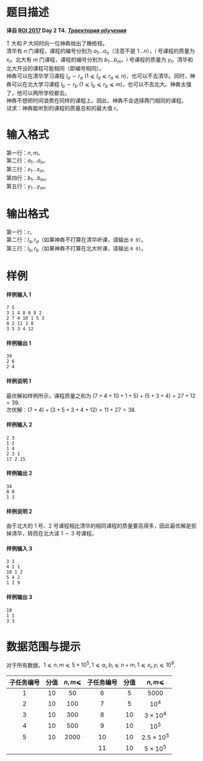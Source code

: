 
# 题目描述

**译自 [ROI 2017](http://neerc.ifmo.ru/school/archive/2016-2017.html) Day 2 T4.** ***[Траектория обучения](http://neerc.ifmo.ru/school/archive/2016-2017/ru-olymp-roi-2017-day2.pdf)***

T 大和 P 大同时向一位神犇抛出了橄榄枝。  
清华有 $n$ 门课程，课程的编号分别为 $a_1\dots a_n$（注意不是 $1\ldots n$），$i$ 号课程的质量为 $x_i$。北大有 $m$ 门课程，课程的编号分别为 $b_1\dots b_m$，$i$ 号课程的质量为 $y_i$。清华和北大开设的课程可能相同（即编号相同）。  
神犇可以在清华学习课程 $l_a\sim r_a$ $(1⩽ l_a⩽ r_a⩽ n)$，也可以不去清华。同时，神犇可以在北大学习课程 $l_b\sim r_b$ $(1⩽ l_b⩽ r_b⩽ m)$，也可以不去北大。神犇太强了，他可以两所学校都去。  
神犇不想把时间浪费在同样的课程上。因此，神犇不会选择两门相同的课程。  
试求：神犇能听到的课程的质量总和的最大值 $r$。

# 输入格式

第一行：$n,m$。  
第二行：$a_1\dots a_n$。  
第三行：$x_1\dots x_n$。  
第四行：$b_1\dots b_m$。  
第五行：$y_1\dots y_m$。  

# 输出格式

第一行：$r$。  
第二行：$l_a, r_a$（如果神犇不打算在清华听课，请输出 `0 0`）。  
第三行：$l_b, r_b$（如果神犇不打算在北大听课，请输出 `0 0`）。

# 样例

#### 样例输入 1
```plain
7 5
3 1 4 8 6 9 2
2 7 4 10 1 5 3
9 2 11 3 8
3 5 3 4 12
```

#### 样例输出 1
```plain
39
2 6
2 4
```

#### 样例说明 1
最优解如样例所示，课程质量之和为 $(7 + 4 + 10 + 1 + 5) + (5 + 3 + 4) = 27 + 12 = 39.$  
次优解：$(7 + 4) + (3 + 5 + 3 + 4 + 12) = 11 + 27 = 38.$

#### 样例输入 2
```plain
2 3
1 2
1 4
2 3 1
17 2 15
```

#### 样例输出 2
```plain
34
0 0
1 3
```

#### 样例说明 2
由于北大的 $1$ 号、$2$ 号课程相比清华的相同课程的质量要高得多，因此最优解是拒掉清华，转而在北大读 $1\sim 3$ 号课程。

#### 样例输入 3
```plain
3 3
4 2 1
10 1 2
5 4 2
1 2 9
```

#### 样例输出 3
```plain
19
1 1
3 3
```

# 数据范围与提示

对于所有数据，$1 ⩽ n, m ⩽ 5\times 10^5,1⩽ a_i,b_i⩽ n+m,1⩽ x_i,y_i⩽ 10^9.$

|子任务编号|分值|$n,m ⩽$|子任务编号|分值|$n,m ⩽$|
|:-:|:-:|:-:|:-:|:-:|:-:|
|1|10|$50$|6 |5|$5000$|
|2 |&nbsp;10&nbsp;|$100$|7 |&nbsp;5&nbsp;|$10^4$|
|3 |10|$300$|8 |&nbsp;10&nbsp;|$3\times 10^4$|
|4 |&nbsp;10&nbsp;|$500$|9 |10|$10^5$|
|5 |10|$2000$|10|&nbsp;10&nbsp;|$2.5\times 10^5$|
| |&nbsp;| |11|10|$5\times 10^5$|


